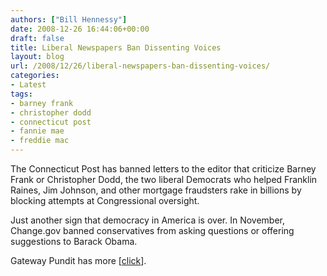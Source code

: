 ```yaml
---
authors: ["Bill Hennessy"]
date: 2008-12-26 16:44:06+00:00
draft: false
title: Liberal Newspapers Ban Dissenting Voices
layout: blog
url: /2008/12/26/liberal-newspapers-ban-dissenting-voices/
categories:
- Latest
tags:
- barney frank
- christopher dodd
- connecticut post
- fannie mae
- freddie mac
---
```


The Connecticut Post has banned letters to the editor that criticize Barney Frank or Christopher Dodd, the two liberal Democrats who helped Franklin Raines, Jim Johnson, and other mortgage fraudsters rake in billions by blocking attempts at Congressional oversight.

Just another sign that democracy in America is over.  In November, Change.gov banned conservatives from asking questions or offering suggestions to Barack Obama. 

Gateway Pundit has more [[click](https://gatewaypundit.blogspot.com/2008/12/connecticut-post-bans-dodd-barney-frank.html)].
